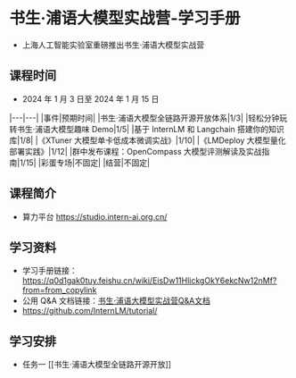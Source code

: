 # 书生·浦语大模型实战营-学习手册

-  上海人工智能实验室重磅推出书生·浦语大模型实战营

## 课程时间

-  2024 年 1 月 3 日至 2024 年 1 月 15 日


|---|---|
|事件|预期时间|
|书生·浦语大模型全链路开源开放体系|1/3|
|轻松分钟玩转书生·浦语大模型趣味 Demo|1/5|
|基于 InternLM 和 Langchain 搭建你的知识库|1/8|
|《XTuner 大模型单卡低成本微调实战》|1/10|
|《LMDeploy 大模型量化部署实践》|1/12|
|群中发布课程：OpenCompass 大模型评测解读及实战指南|1/15|
|彩蛋专场|不固定|
|结营|不固定|

## 课程简介

-  算力平台  https://studio.intern-ai.org.cn/

## 学习资料

- 学习手册链接：https://q0d1gak0tuy.feishu.cn/wiki/EisDw11HlickgOkY6ekcNw12nMf?from=from_copylink
-  公用 Q&A 文档链接：[书生·浦语大模型实战营Q&A文档](https://cguue83gpz.feishu.cn/docx/Noi7d5lllo6DMGxkuXwclxXMn5f)
-  https://github.com/InternLM/tutorial/

## 学习安排

- 任务一  [[书生·浦语大模型全链路开源开放]]
